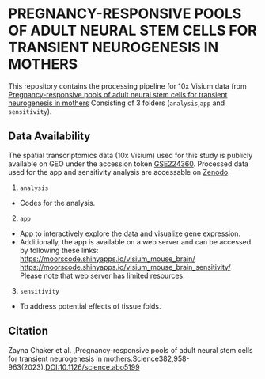 # PREGNANCY-RESPONSIVE POOLS OF ADULT NEURAL STEM CELLS FOR TRANSIENT NEUROGENESIS IN MOTHERS


This repository contains the processing pipeline for 10x Visium data from [Pregnancy-responsive pools of adult neural stem cells for transient neurogenesis in mothers][1] 
Consisting of 3 folders (`analysis`,`app` and `sensitivity`).

[1]:https://www.science.org/doi/10.1126/science.abo5199



## Data Availability

The spatial transcriptomics data (10x Visium) used for this study is publicly available on GEO under the accession token  [GSE224360][2]. Processed data used for the app and sensitivity analysis are accessable on [Zenodo][3].

[2]:https://www.ncbi.nlm.nih.gov/geo/query/acc.cgi?acc=GSE224360
[3]:https://zenodo.org/record/8002261

1. `analysis`
* Codes for the analysis.
2. `app`
* App to interactively explore the data and visualize gene expression.
* Additionally, the app is available on a web server and can be accessed by following these links:  
  https://moorscode.shinyapps.io/visium_mouse_brain/  
  https://moorscode.shinyapps.io/visium_mouse_brain_sensitivity/  
  Please note that web server has limited resources.
3. `sensitivity`
* To address potential effects of tissue folds.
    
## Citation 
Zayna Chaker et al. ,Pregnancy-responsive pools of adult neural stem cells for transient neurogenesis in mothers.Science382,958-963(2023).[DOI:10.1126/science.abo5199][1]
